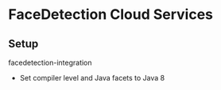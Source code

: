 # FaceDetection Cloud Services

## Setup

facedetection-integration
* Set compiler level and Java facets to Java 8